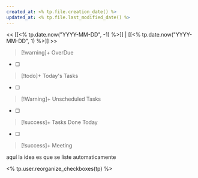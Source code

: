 ```yaml
---
created_at: <% tp.file.creation_date() %>
updated_at: <% tp.file.last_modified_date() %>
---
```


<< [[<% tp.date.now("YYYY-MM-DD", -1) %>]] | [[<% tp.date.now("YYYY-MM-DD", 1) %>]] >>


> [!warning]+ OverDue

- [ ] 

> [!todo]+ Today's Tasks

- [ ]

> [!Warning]+ Unscheduled Tasks

- [ ] 

> [!success]+ Tasks Done Today

- [ ] 

> [!success]+ Meeting

aquí la idea es que se liste automaticamente

<% tp.user.reorganize_checkboxes(tp) %>